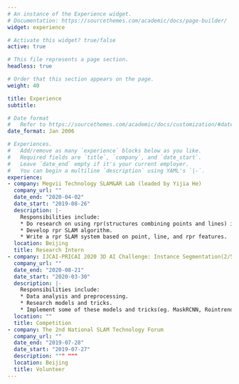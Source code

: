 ```yaml
---
# An instance of the Experience widget.
# Documentation: https://sourcethemes.com/academic/docs/page-builder/
widget: experience

# Activate this widget? true/false
active: true

# This file represents a page section.
headless: true

# Order that this section appears on the page.
weight: 40

title: Experience
subtitle:

# Date format
#   Refer to https://sourcethemes.com/academic/docs/customization/#date-format
date_format: Jan 2006

# Experiences.
#   Add/remove as many `experience` blocks below as you like.
#   Required fields are `title`, `company`, and `date_start`.
#   Leave `date_end` empty if it's your current employer.
#   You can begin a multiline `description` using YAML's `|-`.
experience:
- company: Megvii Technology SLAM&AR Lab (leaded by Yijia He)
  company_url: ""
  date_end: "2020-04-02"
  date_start: "2019-08-26"
  description: |-
    Responsibilities include:
    * Do research on using rpr(structures combining points and lines) in SLAM.
    * Develop rpr SLAM algorithm.
    * Write a rpr SLAM system based on point, line, and rpr features.
  location: Beijing
  title: Research Intern
- company: IJCAI-PRICAI 2020 3D AI Challenge: Instance Segmentation(2/599)
  company_url: ""
  date_end: "2020-08-21"
  date_start: "2020-03-30"
  description: |-
    Responsibilities include:
    * Data analysis and preprocessing.
    * Research models and tricks.
    * Implement some of these models and tricks(eg. MaskRCNN, Rointrend, focal loss, Resnest, mask correct).
  location: ""
  title: Competition
- company: The 2nd National SLAM Technology Forum
  company_url: ""
  date_end: "2019-07-28"
  date_start: "2019-07-27"
  description: """ """
  location: Beijing
  title: Volunteer
---
```

